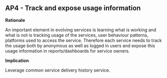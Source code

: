 ## AP4 - Track and expose usage information

**Rationale**

An important element in evolving services is learning what is working and what is not is tracking usage of the services, user behaviour patterns, platforms used to access the service. Therefore each service needs to track the usage both by anonymous as well as logged in users and expose this usage information in reports/dashboards for service owners.

**Implication**

Leverage common service delivery history service.
